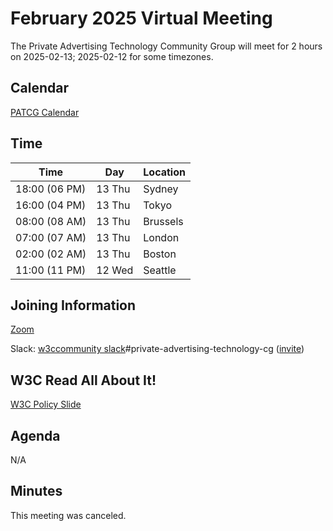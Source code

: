 # February 2025 Virtual Meeting

The Private Advertising Technology Community Group will meet for 2 hours on 2025-02-13; 2025-02-12 for some timezones.

## Calendar

[PATCG Calendar](https://www.w3.org/groups/cg/patcg/calendar/)

## Time

| Time          | Day    | Location      |
| ------------- | ------ | ------------- |
| 18:00 (06 PM) | 13 Thu | Sydney        |
| 16:00 (04 PM) | 13 Thu | Tokyo         |
| 08:00 (08 AM) | 13 Thu | Brussels      |
| 07:00 (07 AM) | 13 Thu | London        |
| 02:00 (02 AM) | 13 Thu | Boston        |
| 11:00 (11 PM) | 12 Wed | Seattle       |

## Joining Information

[Zoom](https://w3c.zoom.us/j/82659868398?pwd=R2wyMlVzVGcwcmZJb1BpZmdDc2crUT09)

Slack: [w3ccommunity slack](https://w3ccommunity.slack.com/)#private-advertising-technology-cg ([invite](https://www.w3.org/slack-w3ccommunity-invite))
  
## W3C Read All About It!

[W3C Policy Slide](https://github.com/patcg/meetings/blob/main/W3C%20Read%20All%20About%20It!.pdf)

## Agenda

N/A

## Minutes

This meeting was canceled.
